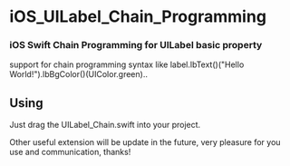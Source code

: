 # iOS_UILabel_Chain_Programming



### iOS Swift Chain Programming for UILabel basic property

support for chain programming syntax like label.lbText()("Hello World!").lbBgColor()(UIColor.green)..

## Using

Just drag the UILabel_Chain.swift into your project.

Other useful extension will be update in the future, very pleasure for you use and communication, thanks!

